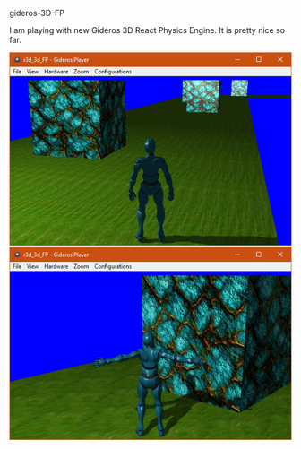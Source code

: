 gideros-3D-FP

I am playing with new Gideros 3D React Physics Engine. It is pretty nice so far.

![pic1](repo_images/r3ddebug01.png)
![pic2](https://github.com/mokalux/gideros-3D-FP/blob/main/repo_images/r3ddebug02.png?raw=true)
